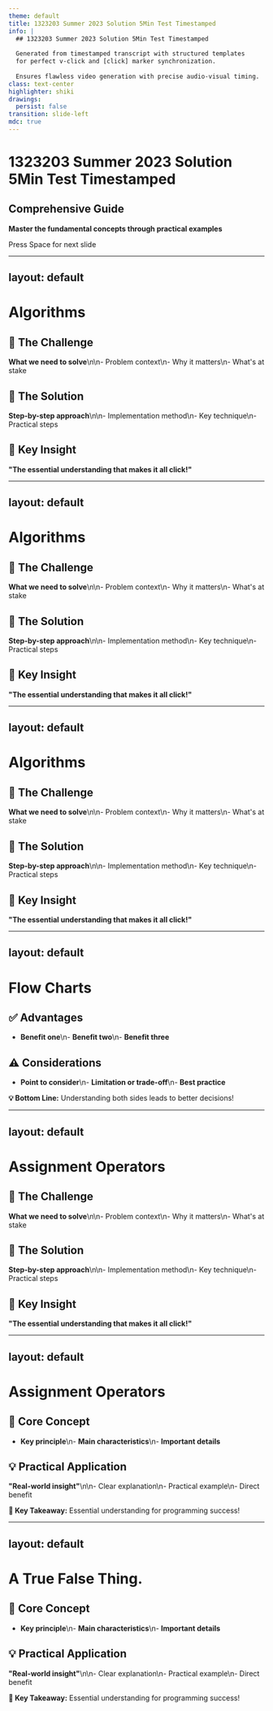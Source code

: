 ```yaml
---
theme: default
title: 1323203 Summer 2023 Solution 5Min Test Timestamped
info: |
  ## 1323203 Summer 2023 Solution 5Min Test Timestamped
  
  Generated from timestamped transcript with structured templates
  for perfect v-click and [click] marker synchronization.
  
  Ensures flawless video generation with precise audio-visual timing.
class: text-center
highlighter: shiki
drawings:
  persist: false
transition: slide-left
mdc: true
---
```


<!-- 
🤖 AI AGENT INSTRUCTIONS FOR SLIDE CONTENT GENERATION:

✅ ALLOWED MODIFICATIONS:
- Replace placeholder content with meaningful, topic-specific content
- Customize titles, headings, bullet points based on transcript content
- Add relevant examples, code snippets, or visuals
- Enhance styling and visual presentation

❌ FORBIDDEN MODIFICATIONS:
- DO NOT modify v-click structure or numbering
- DO NOT change [click] marker positions in speaker notes
- DO NOT alter the exact speaker transcript text
- DO NOT remove or change template structure

🎯 GOAL: Perfect content while preserving synchronization structure
-->

# 1323203 Summer 2023 Solution 5Min Test Timestamped

## Comprehensive Guide

**Master the fundamental concepts through practical examples**

<div class="pt-12">
  <span @click="$slidev.nav.next" class="px-2 py-1 rounded cursor-pointer" hover="bg-white bg-opacity-10">
    Press Space for next slide <carbon:arrow-right class="inline"/>
  </span>
</div>

<!--
Welcome to the Deep Dive.

We're here to pull out the key info you need from different sources.

And this guide, it hits definitions, rules, code examples, pretty comprehensive for fundamentals.
-->

---
layout: default
---

# Algorithms

<div class="grid grid-cols-2 gap-8">

<div>

## 🤔 **The Challenge**

<v-click at="1">

**What we need to solve**\n\n- Problem context\n- Why it matters\n- What's at stake

</v-click>

</div>

<div>

## 🔧 **The Solution**

<v-click at="2">

**Step-by-step approach**\n\n- Implementation method\n- Key technique\n- Practical steps

</v-click>

</div>

</div>

<div v-click="3" class="mt-8 text-center">

## 🎯 **Key Insight**

****"The essential understanding that makes it all click!"****

</div>

<!--
Okay, let's dive in.

[click] First concept, algorithms.

[click] Sounds maybe a bit formal, but what is an algorithm really?

[click] The instructions need to be totally unambiguous.
-->

---
layout: default
---

# Algorithms

<div class="grid grid-cols-2 gap-8">

<div>

## 🤔 **The Challenge**

<v-click at="1">

**What we need to solve**\n\n- Problem context\n- Why it matters\n- What's at stake

</v-click>

</div>

<div>

## 🔧 **The Solution**

<v-click at="2">

**Step-by-step approach**\n\n- Implementation method\n- Key technique\n- Practical steps

</v-click>

</div>

</div>

<div v-click="3" class="mt-8 text-center">

## 🎯 **Key Insight**

****"The essential understanding that makes it all click!"****

</div>

<!--
No confusion for the programmer or the machine.

[click] Right.

[click] E is efficiency.

[click] It helps different people understand the solution, work together on it.
-->

---
layout: default
---

# Algorithms

<div class="grid grid-cols-2 gap-8">

<div>

## 🤔 **The Challenge**

<v-click at="1">

**What we need to solve**\n\n- Problem context\n- Why it matters\n- What's at stake

</v-click>

</div>

<div>

## 🔧 **The Solution**

<v-click at="2">

**Step-by-step approach**\n\n- Implementation method\n- Key technique\n- Practical steps

</v-click>

</div>

</div>

<div v-click="3" class="mt-8 text-center">

## 🎯 **Key Insight**

****"The essential understanding that makes it all click!"****

</div>

<!--
So it's really about planning it out first.

[click] Okay.

[click] Another tool for planning is the flow chart.

[click] Generally top to bottom, left to right.
-->

---
layout: default
---

# Flow Charts

<div class="grid grid-cols-2 gap-8">

<div class="bg-blue-50 p-6 rounded-lg">

## ✅ **Advantages**

<v-click at="1">

- **Benefit one**\n- **Benefit two**\n- **Benefit three**

</v-click>

</div>

<div class="bg-orange-50 p-6 rounded-lg">

## ⚠️ **Considerations**

<v-click at="2">

- **Point to consider**\n- **Limitation or trade-off**\n- **Best practice**

</v-click>

</div>

</div>

<div v-click="3" class="mt-8 p-4 bg-gradient-to-r from-green-50 to-blue-50 rounded-lg">
<strong>💡 Bottom Line:</strong> Understanding both sides leads to better decisions!
</div>

<!--
Keeps it easy to follow.

[click] Standard flow.

[click] Right.

[click] Arrow again to another parallelogram, output SI, show the result.
-->

---
layout: default
---

# Assignment Operators

<div class="grid grid-cols-2 gap-8">

<div>

## 🤔 **The Challenge**

<v-click at="1">

**What we need to solve**\n\n- Problem context\n- Why it matters\n- What's at stake

</v-click>

</div>

<div>

## 🔧 **The Solution**

<v-click at="2">

**Step-by-step approach**\n\n- Implementation method\n- Key technique\n- Practical steps

</v-click>

</div>

</div>

<div v-click="3" class="mt-8 text-center">

## 🎯 **Key Insight**

****"The essential understanding that makes it all click!"****

</div>

<!--
And finally, an arrow to an end oval.

[click] So if I wanted to figure out interest on, say, a quick loan.

[click] Exactly.

[click] They make code shorter, often a bit easier to read, especially if you're updating the same variable a lot.
-->

---
layout: default
---

# Assignment Operators

<div class="grid grid-cols-2 gap-8">

<div>

## 🧠 **Core Concept**

<v-click at="1">

- **Key principle**\n- **Main characteristics**\n- **Important details**

</v-click>

</div>

<div v-click at="2">

## 💡 **Practical Application**

**"Real-world insight"**\n\n- Clear explanation\n- Practical example\n- Direct benefit

</div>

</div>

<div v-click="3" class="mt-8 p-4 bg-gradient-to-r from-blue-50 to-purple-50 rounded-lg">
<strong>🎯 Key Takeaway:</strong> Essential understanding for programming success!
</div>

<!--
And the guide lists a whole bunch, plus any errors, even things like NMN.

[click] It's quite a set.

[click] Each one pairs an operation like multiplication or maybe integer division with assignment.

[click] Text?
-->

---
layout: default
---

# A True False Thing.

<div class="grid grid-cols-2 gap-8">

<div>

## 🧠 **Core Concept**

<v-click at="1">

- **Key principle**\n- **Main characteristics**\n- **Important details**

</v-click>

</div>

<div v-click at="2">

## 💡 **Practical Application**

**"Real-world insight"**\n\n- Clear explanation\n- Practical example\n- Direct benefit

</div>

</div>

<div v-click="3" class="mt-8 p-4 bg-gradient-to-r from-blue-50 to-purple-50 rounded-lg">
<strong>🎯 Key Takeaway:</strong> Essential understanding for programming success!
</div>

<!--
A true false thing.

[click] The computer handles different types differently.

[click] And Python figures this out mostly on its own, right?

[click] You've got int,
-->

